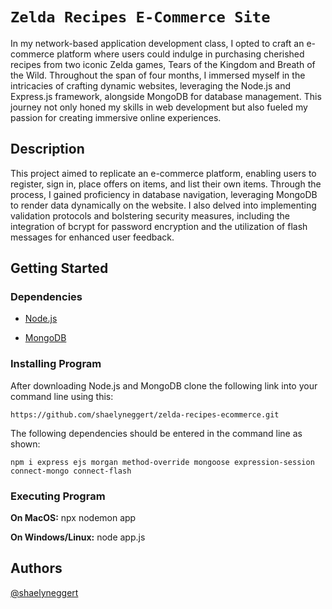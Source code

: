 # `Zelda Recipes E-Commerce Site` 

In my network-based application development class, I opted to craft an e-commerce platform where users could indulge in purchasing cherished recipes from two iconic Zelda games, Tears of the Kingdom and Breath of the Wild. 
Throughout the span of four months, I immersed myself in the intricacies of crafting dynamic websites, leveraging the Node.js and Express.js framework, alongside MongoDB for database management. 
This journey not only honed my skills in web development but also fueled my passion for creating immersive online experiences.


## Description
This project aimed to replicate an e-commerce platform, enabling users to register, sign in, place offers on items, and list their own items. 
Through the process, I gained proficiency in database navigation, leveraging MongoDB to render data dynamically on the website. 
I also delved into implementing validation protocols and bolstering security measures, including the integration of bcrypt for password encryption and the utilization of flash messages for enhanced user feedback.


## Getting Started

### Dependencies 
- [Node.js](https://nodejs.org/en/download)


- [MongoDB](https://www.mongodb.com/try/download/community)



### Installing Program
After downloading Node.js and MongoDB clone the following link into your command line using this: 

`https://github.com/shaelyneggert/zelda-recipes-ecommerce.git`

The following dependencies should be entered in the command line as shown: 

`npm i express ejs morgan method-override mongoose expression-session connect-mongo connect-flash`

### Executing Program
**On MacOS:** npx nodemon app


**On Windows/Linux:** node app.js

## Authors 
[@shaelyneggert](https://github.com/shaelyneggert)
